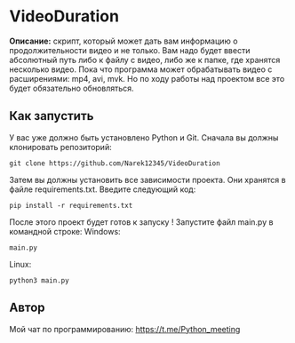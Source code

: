 # VideoDuration

**Описание:** скрипт, который может дать вам информацию о продолжительности видео и не только. Вам надо будет ввести абсолютный путь либо к файлу с видео, либо же к папке, где хранятся несколько видео. Пока что программа может обрабатывать видео с расширениями: mp4, avi, mvk. Но по ходу работы над проектом все это будет обязательно обновляться.

## Как запустить
У вас уже должно быть установлено Python и Git. Сначала вы должны клонировать репозиторий:
```
git clone https://github.com/Narek12345/VideoDuration
```

Затем вы должны установить все зависимости проекта. Они хранятся в файле requirements.txt. Введите следующий код:
```
pip install -r requirements.txt
```

После этого проект будет готов к запуску ! Запустите файл main.py в командной строке:
Windows:
```
main.py
```
Linux:
```
python3 main.py
```

## Автор
Мой чат по программированию: https://t.me/Python_meeting